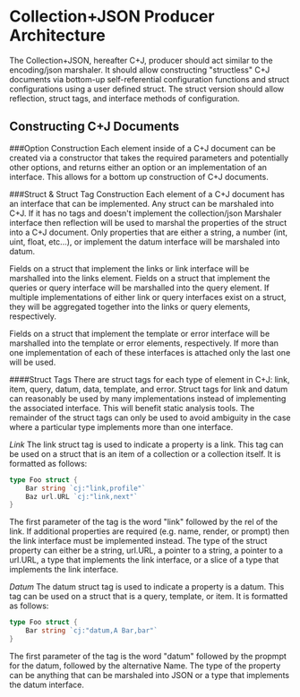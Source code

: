 Collection+JSON Producer Architecture
=====================================
The Collection+JSON, hereafter C+J, producer should act similar to the
encoding/json marshaler. It should allow constructing "structless" C+J documents
via bottom-up self-referential configuration functions and struct configurations
using a user defined struct. The struct version should allow reflection, struct
tags, and interface methods of configuration.

Constructing C+J Documents
--------------------------
###Option Construction
Each element inside of a C+J document can be created via a constructor that
takes the required parameters and potentially other options, and returns either
an option or an implementation of an interface. This allows for a bottom up
construction of C+J documents.

###Struct & Struct Tag Construction
Each element of a C+J document has an interface that can be implemented. Any
struct can be marshaled into C+J. If it has no tags and doesn't implement the
collection/json Marshaler interface then reflection will be used to marshal the
properties of the struct into a C+J document. Only properties that are either a
string, a number (int, uint, float, etc...), or implement the datum interface
will be marshaled into datum.

Fields on a struct that implement the links or link interface will be marshalled
into the links element. Fields on a struct that implement the queries or query
interface will be marshalled into the query element. If multiple implementations
of either link or query interfaces exist on a struct, they will be aggregated
together into the links or query elements, respectively.

Fields on a struct that implement the template or error interface will be
marshalled into the template or error elements, respectively. If more than one
implementation of each of these interfaces is attached only the last one will
be used.

####Struct Tags
There are struct tags for each type of element in C+J: link, item, query, datum,
data, template, and error. Struct tags for link and datum can reasonably be used
by many implementations instead of implementing the associated interface. This
will benefit static analysis tools. The remainder of the struct tags can only be
used to avoid ambiguity in the case where a particular type implements more than
one interface.

*Link*
The link struct tag is used to indicate a property is a link. This tag can be
used on a struct that is an item of a collection or a collection itself. It is
formatted as follows:

```go
type Foo struct {
    Bar string `cj:"link,profile"`
    Baz url.URL `cj:"link,next"`
}
```

The first parameter of the tag is the word "link" followed by the rel of the
link. If additional properties are required (e.g. name, render, or prompt) then
the link interface must be implemented instead. The type of the struct property
can either be a string, url.URL, a pointer to a string, a pointer to a url.URL,
a type that implements the link interface, or a slice of a type that implements
the link interface.

*Datum*
The datum struct tag is used to indicate a property is a datum. This tag can be
used on a struct that is a query, template, or item. It is formatted as follows:

```go
type Foo struct {
    Bar string `cj:"datum,A Bar,bar"`
}
```

The first parameter of the tag is the word "datum" followed by the propmpt for
the datum, followed by the alternative Name. The type of the property can be
anything that can be marshaled into JSON or a type that implements the datum
interface.
